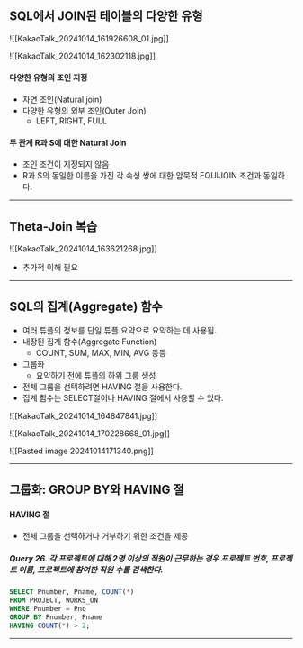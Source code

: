 ## SQL에서 JOIN된 테이블의 다양한 유형

![[KakaoTalk_20241014_161926608_01.jpg]]

![[KakaoTalk_20241014_162302118.jpg]]

#### 다양한 유형의 조인 지정
- 자연 조인(Natural join)
- 다양한 유형의 외부 조인(Outer Join)
	- LEFT, RIGHT, FULL

#### 두 관계 R과 S에 대한 Natural Join
- 조인 조건이 지정되지 않음
- R과 S의 동일한 이름을 가진 각 속성 쌍에 대한 암묵적 EQUIJOIN 조건과 동일하다.

---
## Theta-Join 복습

![[KakaoTalk_20241014_163621268.jpg]]

- 추가적 이해 필요

---
## SQL의 집계(Aggregate) 함수
- 여러 튜플의 정보를 단일 튜플 요약으로 요약하는 데 사용됨.
- 내장된 집계 함수(Aggregate Function)
	- COUNT, SUM, MAX, MIN, AVG 등등
- 그룹화
	- 요약하기 전에 튜플의 하위 그룹 생성
- 전체 그룹을 선택하려면 HAVING 절을 사용한다.
- 집계 함수는 SELECT절이나 HAVING 절에서 사용할 수 있다.

![[KakaoTalk_20241014_164847841.jpg]]

![[KakaoTalk_20241014_170228668_01.jpg]]

![[Pasted image 20241014171340.png]]

---
## 그룹화: GROUP BY와 HAVING 절
#### HAVING 절
- 전체 그룹을 선택하거나 거부하기 위한 조건을 제공

##### Query 26. 각 프로젝트에 대해 2명 이상의 직원이 근무하는 경우 프로젝트 번호, 프로젝트 이름, 프로젝트에 참여한 직원 수를 검색한다.

```SQL
SELECT Pnumber, Pname, COUNT(*)
FROM PROJECT, WORKS_ON
WHERE Pnumber = Pno
GROUP BY Pnumber, Pname
HAVING COUNT(*) > 2;
```

---
